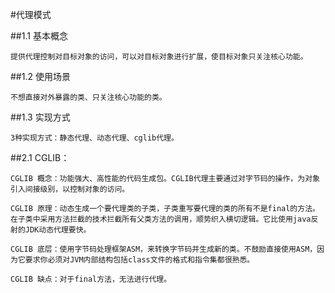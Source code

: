 #代理模式

  ##1.1 基本概念
  
    提供代理控制对目标对象的访问，可以对目标对象进行扩展，使目标对象只关注核心功能。
    
  ##1.2 使用场景
  
    不想直接对外暴露的类、只关注核心功能的类。
    
  ##1.3 实现方式
  
    3种实现方式：静态代理、动态代理、cglib代理。
    
  ##2.1 CGLIB：
    
    CGLIB 概念：功能强大、高性能的代码生成包。CGLIB代理主要通过对字节码的操作，为对象引入间接级别，以控制对象的访问。
    
    CGLIB 原理：动态生成一个要代理类的子类，子类重写要代理的类的所有不是final的方法。在子类中采用方法拦截的技术拦截所有父类方法的调用，顺势织入横切逻辑。它比使用java反射的JDK动态代理要快。
    
    CGLIB 底层：使用字节码处理框架ASM，来转换字节码并生成新的类。不鼓励直接使用ASM，因为它要求你必须对JVM内部结构包括class文件的格式和指令集都很熟悉。
    
    CGLIB 缺点：对于final方法，无法进行代理。
